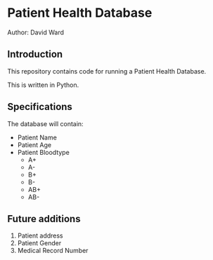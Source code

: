 # Patient Health Database

Author:  David Ward

## Introduction
This repository contains code for running a Patient Health Database.

This is written in Python.

## Specifications
The database will contain:
* Patient Name
* Patient Age
* Patient Bloodtype
  - A+
  - A-
  - B+
  - B-
  - AB+
  - AB-

## Future additions
1. Patient address
1. Patient Gender
1. Medical Record Number
